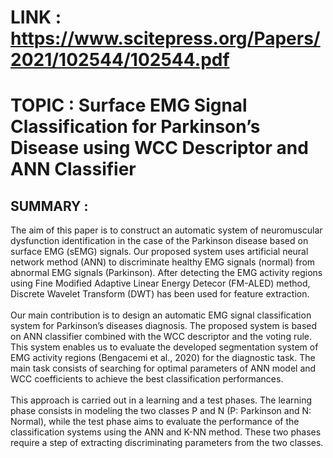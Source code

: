 # LINK : https://www.scitepress.org/Papers/2021/102544/102544.pdf

# TOPIC : Surface EMG Signal Classification for Parkinson’s Disease using WCC Descriptor and ANN Classifier

## SUMMARY :
The aim of this paper is to construct an automatic system of neuromuscular dysfunction identification in the case of the Parkinson disease based on surface EMG (sEMG) signals. Our proposed system uses artificial neural network method (ANN) to discriminate healthy EMG signals (normal) from abnormal EMG signals (Parkinson). After detecting the EMG activity regions using Fine Modified Adaptive Linear Energy Detecor (FM-ALED) method, Discrete Wavelet Transform (DWT) has been used for feature extraction.
<br/><br/>
Our main contribution is to design an automatic EMG signal classification system for Parkinson’s diseases diagnosis. The proposed system is based on ANN classifier combined with the WCC descriptor and the voting rule. This system enables us to evaluate the developed segmentation system of EMG activity regions (Bengacemi et al., 2020) for the diagnostic task. The main task consists of searching for optimal parameters of ANN model and WCC coefficients to achieve the best classification performances.
<br/><br/>
This approach is carried out in a learning and a test phases. The learning phase consists in modeling the two classes P and N (P: Parkinson and N: Normal), while the test phase aims to evaluate the performance of the classification systems using the ANN and K-NN method. These two phases require a step of extracting discriminating parameters from the two classes.
